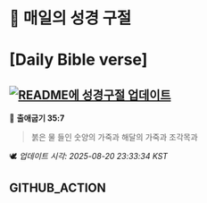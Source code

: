 # 🙏 매일의 성경 구절
# [Daily Bible verse]
## [![README에 성경구절 업데이트](https://github.com/DONGSUKA/first_test/actions/workflows/update-readme-bible.yml/badge.svg)](https://github.com/DONGSUKA/first_test/actions/workflows/update-readme-bible.yml)
<!-- START_BIBLE_VERSE -->
📖 **출애굽기 35:7**
> 붉은 물 들인 숫양의 가죽과 해달의 가죽과 조각목과

🕊️ _업데이트 시각: 2025-08-20 23:33:34 KST_
  <!-- END_BIBLE_VERSE -->
## GITHUB_ACTION
